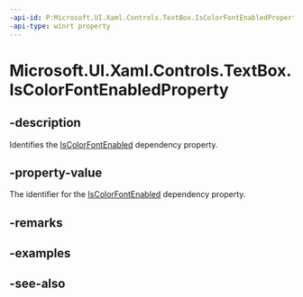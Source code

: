 ```yaml
---
-api-id: P:Microsoft.UI.Xaml.Controls.TextBox.IsColorFontEnabledProperty
-api-type: winrt property
---
```


<!-- Property syntax
public Windows.UI.Xaml.DependencyProperty IsColorFontEnabledProperty { get; }
-->

# Microsoft.UI.Xaml.Controls.TextBox.IsColorFontEnabledProperty

## -description
Identifies the [IsColorFontEnabled](textbox_iscolorfontenabled.md) dependency property.

## -property-value
The identifier for the [IsColorFontEnabled](textbox_iscolorfontenabled.md) dependency property.

## -remarks

## -examples

## -see-also
